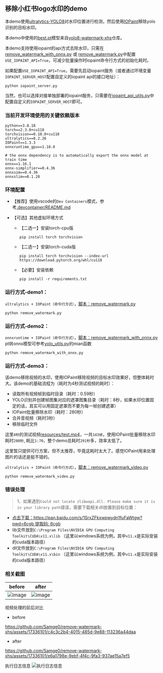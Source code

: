 ## 移除小红书logo水印的demo

本demo使用[ultralytics-YOLO8](https://github.com/ultralytics/ultralytics)对水印位置进行检测，然后使用[IOPaint](https://github.com/Sanster/IOPaint)移除yolo识别的目标水印。

本demo中使用的[best.pt](models/best.pt)模型来自[yolo8-watermark-xhs](https://github.com/Samge0/yolo8-watermark-xhs)仓库。

本demo支持使用iopaint的api方式去除水印，只需在[remove_watermark_with_onnx.py](remove_watermark_with_onnx.py) 或 [remove_watermark.py](remove_watermark.py)中配置`USE_IOPAINT_API=True`，可减少批量操作时iopaint命令行方式的初始化耗时。

如果配置`USE_IOPAINT_API=True`，需要先启动iopaint服务（或者通过环境变量`IOPAINT_SERVER_HOST`配置自定义的iopaint api的接口地址）：
```shell
python iopaint_server.py
```

当然，也可以选择对接单独部署的iopaint服务，只需要在[iopaint_api_utils.py](iopaint_api_utils.py)中配置自定义的`IOPAINT_SERVER_HOST`即可。


### 当前开发环境使用的关键依赖版本
```text
python==3.8.18
torch==2.3.0+cu118
torchvision==0.18.0+cu118
ultralytics==8.2.26
IOPaint==1.3.3
onnxruntime_gpu==1.18.0

# the onnx dependency is to automatically export the onnx model at train time
onnx==1.16.1
onnx-simplifier==0.4.36
onnxsim==0.4.36
onnxslim==0.1.28
```


### 环境配置
- 【推荐】使用vscode的`Dev Containers`模式，参考[.devcontainer/README.md](.devcontainer/README.md)

- 【可选】其他虚拟环境方式
    - 【二选一】安装torch-cpu版
        ```shell
        pip install torch torchvision
        ```
    - 【二选一】安装torch-cuda版
        ```shell
        pip install torch torchvision --index-url https://download.pytorch.org/whl/cu118
        ```
    - 【必要】安装依赖
        ```shell
        pip install -r requirements.txt
        ```


### 运行方式-demo1：
`ultralytics + IOPaint（命令行方式）`，[脚本：remove_watermark.py](remove_watermark.py)
```shell
python remove_watermark.py
```


### 运行方式-demo2：
`onnxruntime + IOPaint（命令行方式）`，[脚本：remove_watermark_with_onnx.py](remove_watermark_with_onnx.py)
pt转onnx模型可参考[yolo_utils.py](yolo_utils.py)的mian函数
```shell
python remove_watermark_with_onnx.py
```


### 运行方式-demo3：
该demo移除视频的水印，使用IOPaint移除视频的目标水印效果好，但整体耗时大。该demo的基础流程为（耗时为4秒测试视频的耗时）：

- 读取所有视频帧到临时目录（耗时：0.59秒）
- YOLO识别并创建帧图集对应的遮罩图集目录（耗时：8秒，如果水印位置固定的话，其实可以用固定遮罩而不要为每一帧创建遮罩）
- IOPaint批量移除水印（耗时：280秒）
- 合并音视频（耗时3秒）
- 移除临时文件

这里`4秒`的测试视频[resources/test.mp4](resources/test.mp4)，一共`143帧`，使用IOPaint批量移除水印耗时`280秒`, 耗比`1:70`，整个demo总耗时`291秒`多，效率太低了。

这里暂只提供可行方案，但不太推荐，毕竟这耗时太大了。感觉IOPaint用来处理图片的话还是挺不错的。

`ultralytics + IOPaint（命令行方式）`，[脚本：remove_watermark_video.py](remove_watermark_video.py)
```shell
python remove_watermark_video.py
```


### 错误处理
> 1、如果遇到`Could not locate zlibwapi.dll. Please make sure it is in your library path`错误，需要下载相关dll放置到目标位置：

- [点击下载：https://pan.baidu.com/s/1SrxZFkxwpwydn1fuFaWtgw?pwd=6cgb 提取码: 6cgb](https://pan.baidu.com/s/1SrxZFkxwpwydn1fuFaWtgw?pwd=6cgb)
- lib文件放到`C:\Program Files\NVIDIA GPU Computing Toolkit\CUDA\v11.x\lib` （这里以windows系统为例，其中`v11.x`是实际安装的cuda版本路径）
- dll文件放到`C:\Program Files\NVIDIA GPU Computing Toolkit\CUDA\v11.x\bin` （这里以windows系统为例，其中`v11.x`是实际安装的cuda版本路径）


### 相关截图

|before|after|
|:--------:|:--------:|
|![image](https://github.com/Samge0/remove-watermark-xhs/assets/17336101/a250bd15-2170-4cf3-beee-3472cba65d0e)|![image](https://github.com/Samge0/remove-watermark-xhs/assets/17336101/36ecf5aa-23c3-4abb-b9bb-0d4aa64319eb)|

视频处理的前后对比
- before

https://github.com/Samge0/remove-watermark-xhs/assets/17336101/c4c3c2b4-4015-485d-9e88-113236a44daa

- after

https://github.com/Samge0/remove-watermark-xhs/assets/17336101/e6a1798e-9ebf-4f4c-9fa3-937ae15a7ef5


执行日志信息
![执行日志信息](https://github.com/Samge0/remove-watermark-xhs/assets/17336101/e159167d-5922-44fe-864d-3887e328a6a1)
